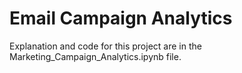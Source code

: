 # Email Campaign Analytics
Explanation and code for this project are in the Marketing_Campaign_Analytics.ipynb file.